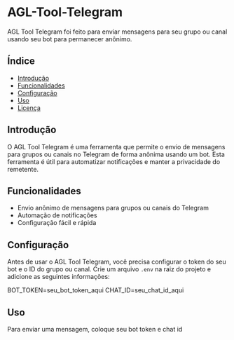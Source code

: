 # AGL-Tool-Telegram

AGL Tool Telegram foi feito para enviar mensagens para seu grupo ou canal usando seu bot para permanecer anônimo.

## Índice

- [Introdução](#introdução)
- [Funcionalidades](#funcionalidades)
- [Configuração](#configuração)
- [Uso](#uso)
- [Licença](LICENSE)

## Introdução

O AGL Tool Telegram é uma ferramenta que permite o envio de mensagens para grupos ou canais no Telegram de forma anônima usando um bot. Esta ferramenta é útil para automatizar notificações e manter a privacidade do remetente.

## Funcionalidades

- Envio anônimo de mensagens para grupos ou canais do Telegram
- Automação de notificações
- Configuração fácil e rápida

## Configuração

Antes de usar o AGL Tool Telegram, você precisa configurar o token do seu bot e o ID do grupo ou canal. Crie um arquivo `.env` na raiz do projeto e adicione as seguintes informações:

BOT_TOKEN=seu_bot_token_aqui
CHAT_ID=seu_chat_id_aqui

## Uso

Para enviar uma mensagem, coloque seu bot token e chat id
